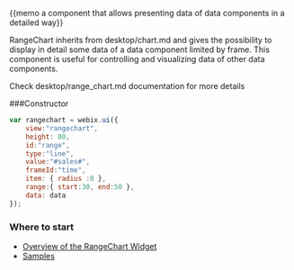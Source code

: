 {{memo a component that allows presenting data of data components in a detailed way}}

RangeChart inherits from desktop/chart.md and gives the possibility to display in detail some data of a data component limited by frame. This component is useful for controlling and visualizing data of other data components.

Check desktop/range_chart.md documentation for more details

###Constructor 

~~~js
var rangechart = webix.ui({
    view:"rangechart", 
    height: 80, 
    id:"range",
    type:"line",
    value:"#sales#", 
    frameId:"time",
    item: { radius :0 },
    range:{ start:30, end:50 },
    data: data
});
~~~

### Where to start

- [Overview of the RangeChart Widget](desktop/range_chart.md)
- [Samples](http://docs.webix.com/60_pro/12_rangechart/index.html)
